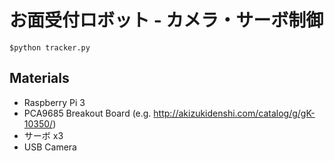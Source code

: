# お面受付ロボット - カメラ・サーボ制御

`$python tracker.py`

## Materials
* Raspberry Pi 3
* PCA9685 Breakout Board (e.g. http://akizukidenshi.com/catalog/g/gK-10350/)
* サーボ x3
* USB Camera

